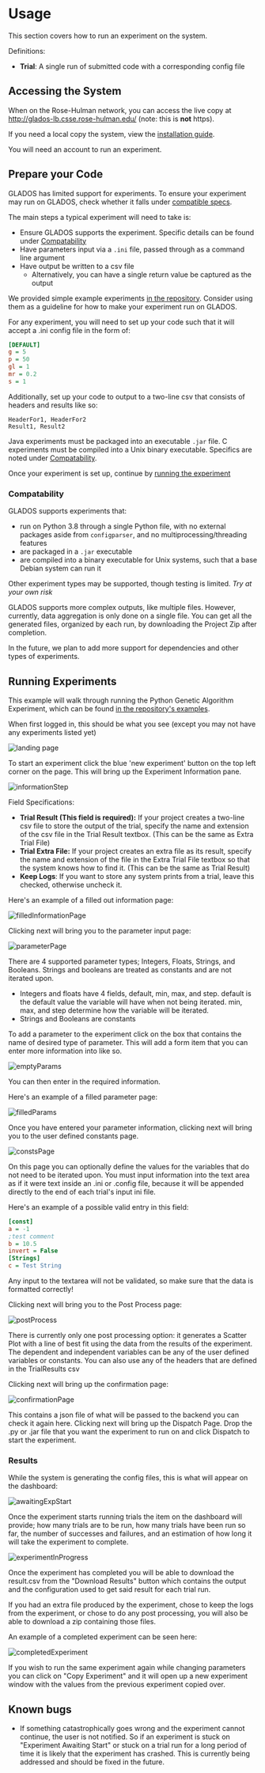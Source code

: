 # Usage

This section covers how to run an experiment on the system.

Definitions:

* **Trial**: A single run of submitted code with a corresponding config file

## Accessing the System

When on the Rose-Hulman network, you can access the live copy at <http://glados-lb.csse.rose-hulman.edu/> (note: this is **not** https).

If you need a local copy the system, view the [installation guide](installation.md).

You will need an account to run an experiment.

## Prepare your Code

GLADOS has limited support for experiments. To ensure your experiment may run on GLADOS, check whether it falls under [compatible specs](#compatability).

The main steps a typical experiment will need to take is:

* Ensure GLADOS supports the experiment. Specific details can be found under [Compatability](#compatability)
* Have parameters input via a `.ini` file, passed through as a command line argument
* Have output be written to a csv file
  * Alternatively, you can have a single return value be captured as the output

We provided simple example experiments [in the repository](https://github.com/AutomatingSciencePipeline/Monorepo/tree/main/example_experiments). Consider using them as a guideline for how to make your experiment run on GLADOS.

For any experiment, you will need to set up your code such that it will accept a .ini config file in the form of:

```ini
[DEFAULT]
g = 5
p = 50
gl = 1
mr = 0.2
s = 1
```

Additionally, set up your code to output to a two-line csv that consists of headers and results like so:

```csv
HeaderFor1, HeaderFor2
Result1, Result2
```

Java experiments must be packaged into an executable `.jar` file.
C experiments must be compiled into a Unix binary executable.
Specifics are noted under [Compatability](#compatability).

Once your experiment is set up, continue by [running the experiment](#running-experiments)

### Compatability

GLADOS supports experiments that:

* run on Python 3.8 through a single Python file, with no external packages aside from `configparser`, and no multiprocessing/threading features
* are packaged in a `.jar` executable
* are compiled into a binary executable for Unix systems, such that a base Debian system can run it

Other experiment types may be supported, though testing is limited. *Try at your own risk*

GLADOS supports more complex outputs, like multiple files. However, currently, data aggregation is only done on a single file.
You can get all the generated files, organized by each run, by downloading the Project Zip after completion.

In the future, we plan to add more support for dependencies and other types of experiments.

## Running Experiments

This example will walk through running the Python Genetic Algorithm Experiment, which can be found [in the repository's examples](https://github.com/AutomatingSciencePipeline/Monorepo/tree/main/example_experiments/python).

When first logged in, this should be what you see (except you may not have any experiments listed yet)

![landing page](https://user-images.githubusercontent.com/23245825/201237091-42cd26fa-8649-4ecb-9386-bbabc3a85a01.PNG)

To start an experiment click the blue 'new experiment' button on the top left corner on the page.
This will bring up the Experiment Information pane.

![informationStep](https://user-images.githubusercontent.com/23245825/223880912-8f234bb7-0958-4a04-ad18-81bd33d3b9cc.png)

Field Specifications:

* **Trial Result (This field is required):** If your project creates a two-line csv file to store the output of the trial, specify the name and extension of the csv file in the Trial Result textbox. (This can be the same as Extra Trial File)
* **Trial Extra File:** If your project creates an extra file as its result, specify the name and extension of the file in the Extra Trial File textbox so that the system knows how to find it. (This can be the same as Trial Result)
* **Keep Logs**: If you want to store any system prints from a trial, leave this checked, otherwise uncheck it.

Here's an example of a filled out information page:

![filledInformationPage](https://user-images.githubusercontent.com/23245825/223881669-9d3790fa-115b-498b-9751-346b6047820f.png)

Clicking next will bring you to the parameter input page:

![parameterPage](https://user-images.githubusercontent.com/23245825/223881744-33f91bb3-0eb1-44dd-bff2-4bb2964be5a1.png)

There are 4 supported parameter types; Integers, Floats, Strings, and Booleans. Strings and booleans are treated as constants and are not iterated upon.

* Integers and floats have 4 fields, default, min, max, and step. default is the default value the variable will have when not being iterated. min, max, and step determine how the variable will be iterated.
* Strings and Booleans are constants

To add a parameter to the experiment click on the box that contains the name of desired type of parameter. This will add a form item that you can enter more information into like so.

![emptyParams](https://user-images.githubusercontent.com/23245825/223882117-d28d2a96-c3af-425b-97cb-16005c3b7a42.png)

You can then enter in the required information.

Here's an example of a filled parameter page:

![filledParams](https://user-images.githubusercontent.com/23245825/223882365-97057fe0-9e48-49ec-bcd4-8ddc88661b02.png)

Once you have entered your parameter information, clicking next will bring you to the user defined constants page.

![constsPage](https://user-images.githubusercontent.com/23245825/223882904-ae4646b3-bcd8-417a-9f74-143c67092bea.png)

On this page you can optionally define the values for the variables that do not need to be iterated upon.
You must input information into the text area as if it were text inside an .ini or .config file, because it will be appended directly to the end of each trial's input ini file.

Here's an example of a possible valid entry in this field:

```ini
[const]
a = -1
;test comment
b = 10.5
invert = False
[Strings]
c = Test String
```

Any input to the textarea will not be validated, so make sure that the data is formatted correctly!

Clicking next will bring you to the Post Process page:

![postProcess](https://user-images.githubusercontent.com/23245825/223883336-350b4a7a-f85a-4763-9d52-4cfc33425e20.png)

There is currently only one post processing option: it generates a Scatter Plot with a line of best fit using the data from the results of the experiment. The dependent and independent variables can be any of the user defined variables or constants. You can also use any of the headers that are defined in the TrialResults csv

Clicking next will bring up the confirmation page:

![confirmationPage](https://user-images.githubusercontent.com/23245825/223884249-eab24c91-2b8f-43f9-9423-4c9e156e99df.png)

This contains a json file of what will be passed to the backend you can check it again here.
Clicking next will bring up the Dispatch Page. Drop the .py or .jar file that you want the experiment to run on and click Dispatch to start the experiment.

### Results

While the system is generating the config files, this is what will appear on the dashboard:

![awaitingExpStart](https://user-images.githubusercontent.com/23245825/223901376-b047a2bc-9dc2-40d2-9d0e-6a0185f7f6cb.png)

Once the experiment starts running trials the item on the dashboard will provide; how many trials are to be run, how many trials have been run so far, the number of successes and failures, and an estimation of how long it will take the experiment to complete.

![experimentInProgress](https://user-images.githubusercontent.com/23245825/223901790-f6476518-b0bf-4745-814a-c621dc564ac3.png)

Once the experiment has completed you will be able to download the result.csv from the "Download Results" button which contains the output and the configuration used to get said result for each trial run.

If you had an extra file produced by the experiment, chose to keep the logs from the experiment, or chose to do any post processing, you will also be able to download a zip containing those files.

An example of a completed experiment can be seen here:

![completedExperiment](https://user-images.githubusercontent.com/23245825/223902650-ed63760d-ce95-4f57-a571-a38dda141848.png)

If you wish to run the same experiment again while changing parameters you can click on "Copy Experiment" and it will open up a new experiment window with the values from the previous experiment copied over.

## Known bugs

* If something catastrophically goes wrong and the experiment cannot continue, the user is not notified. So if an experiment is stuck on "Experiment Awaiting Start" or stuck on a trial run for a long period of time it is likely that the experiment has crashed. This is currently being addressed and should be fixed in the future.
